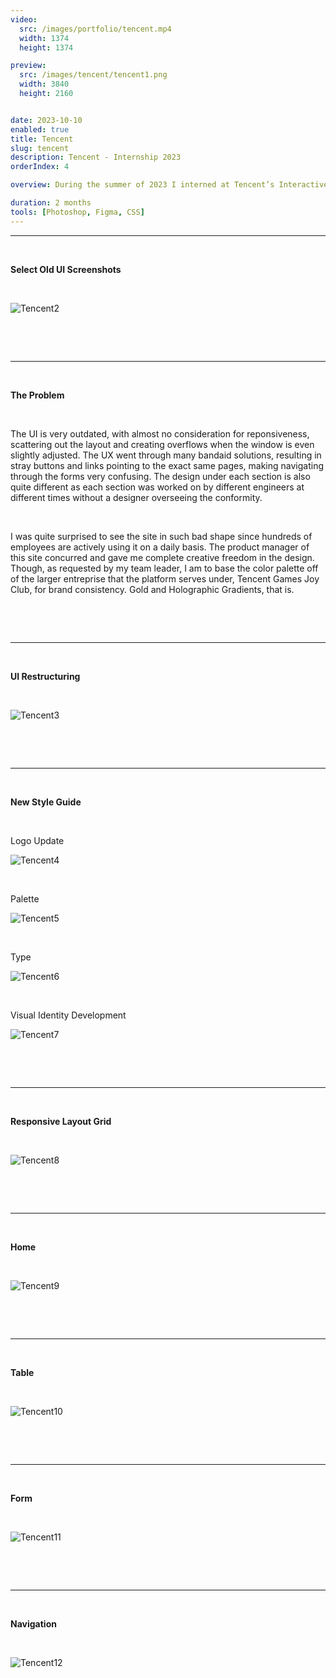 ```yaml
---
video:
  src: /images/portfolio/tencent.mp4
  width: 1374
  height: 1374

preview:
  src: /images/tencent/tencent1.png
  width: 3840
  height: 2160


date: 2023-10-10
enabled: true
title: Tencent
slug: tencent
description: Tencent - Internship 2023
orderIndex: 4

overview: During the summer of 2023 I interned at Tencent’s Interactive Entertainment Group (IEG) as an interface and interaction designer. The majority of my work involved creating HTML5 visuals and fine-tuning UI/UX for the Tencent Games Joy Club mobile app, which I am unfortunately unable to share. However, I was also assigned a separate solo task of a complete overhaul of the B2E recommender system used to promote content across all Tencent gaming apps. On this page I will go through snippets of my redesign of the Dora Platform.

duration: 2 months
tools: [Photoshop, Figma, CSS]
---
```



---

&nbsp;

**Select Old UI Screenshots** 

&nbsp;

![Tencent2](/images/tencent/tencent2.png "tencent2")

&nbsp;

&nbsp;

---

&nbsp;

**The Problem** 

&nbsp;

The UI is very outdated, with almost no consideration for reponsiveness, scattering out the layout and creating overflows when the window is even slightly adjusted. The UX went through many bandaid solutions, resulting in stray buttons and links pointing to the exact same pages, making navigating through the forms very confusing. The design under each section is also quite different as each section was worked on by different engineers at different times without a designer overseeing the conformity.

&nbsp;

I was quite surprised to see the site in such bad shape since hundreds of employees are actively using it on a daily basis. The product manager of this site concurred and gave me complete creative freedom in the design. Though, as requested by my team leader, I am to base the color palette off of the larger entreprise that the platform serves under, Tencent Games Joy Club, for brand consistency. Gold and Holographic Gradients, that is.

&nbsp;

&nbsp;

---

&nbsp;

**UI Restructuring**

&nbsp;


![Tencent3](/images/tencent/tencent3.png "tencent3")

&nbsp;

&nbsp;

---

&nbsp;

**New Style Guide**

&nbsp;

Logo Update

![Tencent4](/images/tencent/tencent4.png "tencent4")

&nbsp;

Palette

![Tencent5](/images/tencent/tencent5.png "tencent5")

&nbsp;

Type

![Tencent6](/images/tencent/tencent6.png "tencent6")

&nbsp;

Visual Identity Development

![Tencent7](/images/tencent/tencent7.png "tencent7")

&nbsp;

&nbsp;

---



&nbsp;

**Responsive Layout Grid**

&nbsp;

![Tencent8](/images/tencent/tencent8.png "tencent8")


&nbsp;

&nbsp;

---

&nbsp;

**Home**

&nbsp;

![Tencent9](/images/tencent/tencent9.png "tencent9")

&nbsp;

&nbsp;

---

&nbsp;

**Table**

&nbsp;

![Tencent10](/images/tencent/tencent10.png "tencent10")

&nbsp;

&nbsp;

---

&nbsp;

**Form**

&nbsp;

![Tencent11](/images/tencent/tencent11.png "tencent11")

&nbsp;

&nbsp;

---

&nbsp;

**Navigation**

&nbsp;

![Tencent12](/images/tencent/tencent12.png "tencent12")

&nbsp;

&nbsp;
